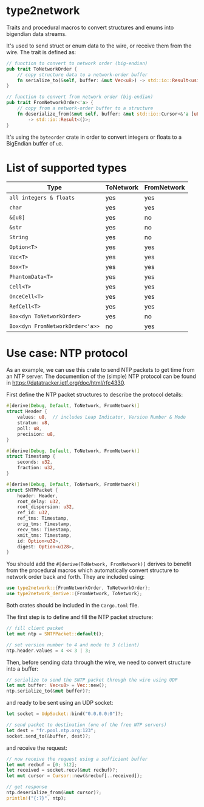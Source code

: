 # type2network
Traits and procedural macros to convert structures and enums into bigendian data streams.

It's used to send struct or enum data to the wire, or receive them from the wire.
The trait is defined as:

```rust
// function to convert to network order (big-endian)
pub trait ToNetworkOrder {
    // copy structure data to a network-order buffer
    fn serialize_to(&self, buffer: &mut Vec<u8>) -> std::io::Result<usize>;
}

// function to convert from network order (big-endian)
pub trait FromNetworkOrder<'a> {
    // copy from a network-order buffer to a structure
    fn deserialize_from(&mut self, buffer: &mut std::io::Cursor<&'a [u8]>)
        -> std::io::Result<()>;
}
```

It's using the ```byteorder``` crate in order to convert integers or floats to a BigEndian buffer of ```u8```.

# List of supported types

| Type    | ToNetwork | FromNetwork |
| -------- | ------- |------- |
| ```all integers & floats```  |yes    |yes|
| ```char``` | yes     |yes|
| ```&[u8]``` | yes     |no|
| ```&str``` | yes     |no|
| ```String``` | yes     |no|
| ```Option<T>``` | yes     |yes|
| ```Vec<T>``` | yes     |yes|
| ```Box<T>``` | yes     |yes|
| ```PhantomData<T>``` | yes     |yes|
| ```Cell<T>``` | yes     |yes|
| ```OnceCell<T>``` | yes     |yes|
| ```RefCell<T>``` | yes     |yes|
| ```Box<dyn ToNetworkOrder>``` | yes     |no|
| ```Box<dyn FromNetworkOrder<'a>>``` | no     |yes|


# Use case: NTP protocol
As an example, we can use this crate to send NTP packets to get time from an NTP server. The documention of the (simple) NTP protocol can be found in
https://datatracker.ietf.org/doc/html/rfc4330.

First define the NTP packet structures to describe the protocol details:

```rust
#[derive(Debug, Default, ToNetwork, FromNetwork)]
struct Header {
    values: u8,  // includes Leap Indicator, Version Number & Mode
    stratum: u8,
    poll: u8,
    precision: u8,
}

#[derive(Debug, Default, ToNetwork, FromNetwork)]
struct Timestamp {
    seconds: u32,
    fraction: u32,
}

#[derive(Debug, Default, ToNetwork, FromNetwork)]
struct SNTPPacket {
    header: Header,
    root_delay: u32,
    root_dispersion: u32,
    ref_id: u32,
    ref_tms: Timestamp,
    orig_tms: Timestamp,
    recv_tms: Timestamp,
    xmit_tms: Timestamp,
    id: Option<u32>,
    digest: Option<u128>,
}
```

You should add the ```#[derive(ToNetwork, FromNetwork)]``` derives to benefit from the procedural macros which automatically convert structure to network order back and forth. They are included using:

```rust
use type2network::{FromNetworkOrder, ToNetworkOrder};
use type2network_derive::{FromNetwork, ToNetwork};
```

Both crates should be included in the ```Cargo.toml``` file.

The first step is to define and fill the NTP packet structure:

```rust
// fill client packet
let mut ntp = SNTPPacket::default();

// set version number to 4 and mode to 3 (client)
ntp.header.values = 4 << 3 | 3;
```

Then, before sending data through the wire, we need to convert structure into a buffer:

```rust
// serialize to send the SNTP packet through the wire using UDP
let mut buffer: Vec<u8> = Vec::new();
ntp.serialize_to(&mut buffer)?;   
```

and ready to be sent using an UDP socket:

```rust
let socket = UdpSocket::bind("0.0.0.0:0")?;

// send packet to destination (one of the free NTP servers)
let dest = "fr.pool.ntp.org:123";
socket.send_to(&buffer, dest)?;
```

and receive the request:

```rust
// now receive the request using a sufficient buffer
let mut recbuf = [0; 512];
let received = socket.recv(&mut recbuf)?;
let mut cursor = Cursor::new(&recbuf[..received]);

// get response
ntp.deserialize_from(&mut cursor)?;
println!("{:?}", ntp);
```